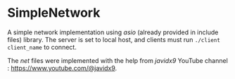# SimpleNetwork

A simple network implementation using *asio* (already provided in include files) library. The server is set to local host, and clients must run `./client client_name` to connect.

The *net* files were implemented with the help from *javidx9* YouTube channel : https://www.youtube.com/@javidx9.